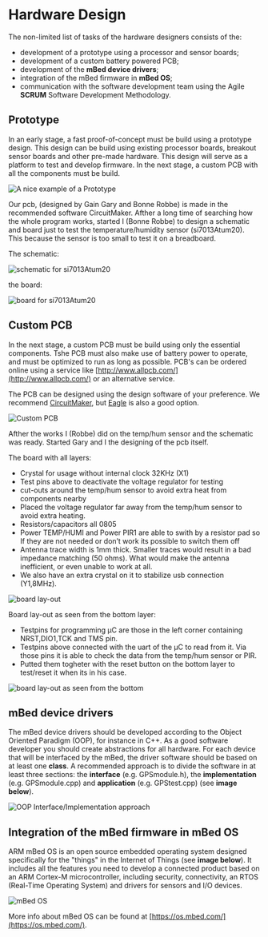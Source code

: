 # Hardware Design

The non-limited list of tasks of the hardware designers consists of the:

* development of a prototype using a processor and sensor boards;
* development of a custom battery powered PCB;
* development of the **mBed device drivers**;
* integration of the mBed firmware in **mBed OS**;
* communication with the software development team using the Agile **SCRUM** Software Development Methodology.

## Prototype

In an early stage, a fast proof-of-concept must be build using a prototype design. This design can be build using existing processor boards, breakout sensor boards and other pre-made hardware. This design will serve as a platform to test and develop firmware. In the next stage, a custom PCB with all the components must be build.

![A nice example of a Prototype](../.gitbook/assets/prototype.jpg)

Our pcb, \(designed by Gain Gary and Bonne Robbe\) is made in the recommended software CircuitMaker. Afther a long time of searching how the whole program works, started I \(Bonne Robbe\) to design a schematic and board just to test the temperature/humidity sensor \(si7013Atum20\). This because the sensor is too small to test it on a breadboard.

The schematic:  


![schematic for si7013Atum20](../.gitbook/assets/image%20%282%29.png)

the board:

![board for si7013Atum20](../.gitbook/assets/image%20%281%29.png)







## Custom PCB

In the next stage, a custom PCB must be build using only the essential components. Tshe PCB must also make use of battery power to operate, and must be optimized to run as long as possible. PCB's can be ordered online using a service like [http://www.allpcb.com/](http://www.allpcb.com/) or an alternative service.

The PCB can be designed using the design software of your preference. We recommend [CircuitMaker](https://circuitmaker.com/), but [Eagle](https://www.autodesk.com/products/eagle/overview) is also a good option.

![Custom PCB](../.gitbook/assets/custom_pcb.png)

Afther the works I \(Robbe\) did on the temp/hum sensor and the schematic was ready. Started Gary and I the designing of the pcb itself.

The board with all layers:

* Crystal for usage without internal clock​ 32KHz \(X1\)
* Test pins above to deactivate the voltage regulator for testing​
* cut-outs around the temp/hum sensor to avoid extra heat from components nearby
* Placed the voltage regulator far away from the temp/hum sensor to avoid extra heating.
* Resistors/capacitors all 0805​
* Power TEMP/HUMI and Power PIR1 are able to swith by a resistor pad so If they are not needed or don’t work its possible to switch them off​
* Antenna trace width is 1mm thick. Smaller traces would result in a bad impedance matching             \(50 ohms\). What would make the antenna inefficient, or even unable to work at all.​
* We also have an extra crystal on it to stabilize usb connection \(Y1,8MHz\).

![board lay-out](../.gitbook/assets/image%20%283%29.png)



Board lay-out as seen from the bottom layer:

* Testpins for programming µC​ are those in the left corner containing NRST,DIO1,TCK and TMS pin.
* Testpins above connected with the uart of the µC to read from it. Via those pins it is able to check the data from the temp/hum sensor or PIR.
* Putted them togheter with the reset button on the bottom layer to test/reset it when its in his case. 



![board lay-out as seen from the bottom](../.gitbook/assets/image.png)

## mBed device drivers

The mBed device drivers should be developed according to the Object Oriented Paradigm \(OOP\), for instance in C++. As a good software developer you should create abstractions for all hardware. For each device that will be interfaced by the mBed, the driver software should be based on at least one **class**. A recommended approach is to divide the software in at least three sections: the **interface** \(e.g. GPSmodule.h\), the **implementation** \(e.g. GPSmodule.cpp\) and **application** \(e.g. GPStest.cpp\) \(see **image below**\).

![OOP Interface/Implementation approach](../.gitbook/assets/oop.png)

## Integration of the mBed firmware in mBed OS

ARM mBed OS is an open source embedded operating system designed specifically for the "things" in the Internet of Things \(see **image below**\). It includes all the features you need to develop a connected product based on an ARM Cortex-M microcontroller, including security, connectivity, an RTOS \(Real-Time Operating System\) and drivers for sensors and I/O devices.

![mBed OS](../.gitbook/assets/mbed_internal.png)

More info about mBed OS can be found at [https://os.mbed.com/](https://os.mbed.com/).

